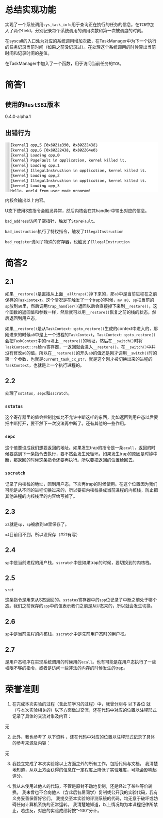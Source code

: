 # 总结实现功能

实现了一个系统调用`sys_task_info`用于查询正在执行的任务的信息。在`TCB`中加入了两个field，分别记录每个系统调用的调用次数和第一次被调度的时刻。

在syscall的入口处为对应的系统调用增加次数，在TaskManager中为下一个执行的任务记录当前时间（如果之前没记录过）。在处理这个系统调用的时候算出当前时间和记录时间的差值。

在TaskManager中加入了一个函数，用于访问当前任务的`TCB`。

# 简答1

## 使用的`RustSBI`版本
0.4.0-alpha.1

## 出错行为

![alt text](image.png)

内核会输出以上内容。

U态下使用S态指令会触发异常，然后内核会在其handler中输出对应的信息。

`bad_address`访问了空指针，触发了`StoreFault`。

`bad_instruction`执行了特权指令，触发了`IllegalInstruction`

`bad_register`访问了特殊的寄存器，也触发了`IllegalInstruction`

# 简答2

## 2.1

如果`__restore()`是直接从上面`__alltraps()`掉下来的，那`a0`中是当前进程在之前保存的`TaskContext`。这个情况是在触发了一个trap的时候，`mv a0, sp`把当前的`sp`放到`a0`里，然后调用`trap_handler()`返回以后会直接掉下来到`__restore()`，这个函数的返回值和参数一样，然后就可以用`__restore()`恢复之前的栈的状态，然后返回到用户态。

如果`__restore()`是从`TaskContext::goto_restore()`生成的context中进入的，那刚进来的时候`a0`中是上一个进程的`TaskContext`。`TaskContext::goto_restore()`会把`TaskContext`中的`ra`填上`__restore()`的地址，然后在`__switch()`时将`TaskContext::ra`给`ra`寄存器，一返回就会进入`__restore()`。在`__switch()`中并没有修改`a0`的值，所以在`__restore()`的开头`a0`的值还是刚才调用`__switch()`时的第一个参数，也就是`current_task_cx_ptr`，就是这个刚才被切换出来的进程的`TaskContext`，也就是上一个执行进程的。

## 2.2

处理了`sstatus`，`sepc`和`sscratch`。

### `sstatus`

这个寄存器里的值会控制比如允不允许中断这样的东西，比如返回到用户态以后要把中断打开，要不然下一次没法再中断了。还有其他的一些作用。

### `sepc`

这个值要设成我们想要返回的地址。如果发生trap的指令是一条`ecall`，返回的时候要跳到下一条指令去执行，要不然会发生死循环。如果发生trap的原因是时钟中断，那返回的时候这条指令还要再执行。所以要把返回的位置给回去。

### `sscratch`

记录了内核栈的地址，回到用户态，下次再trap的时候使用。在这个位置因为我们可能是从不同的进程切换过来的，所以要把内核栈换成当前进程的内核栈，防止把其他进程的内核栈里的内容给写掉了。

## 2.3

`x2`就是`sp`，`sp`被放到`a0`里保存了。

`x4`目前用不到，所以没保存（#21有写）

## 2.4

`sp`中是当前进程的用户栈，`sscratch`中是如果trap的时候，要切换到的内核栈。

## 2.5

`sret`

这条指令是用来从S态返回的。`sstatus`寄存器中的`spp`位记录了中断之前处于哪个态。我们之前保存的`spp`中的值表示我们之前是从U态来的，所以就会发生切换。

## 2.6

`sp`中是当前进程的内核栈，`sscratch`中是先前用户态时的用户栈。

## 2.7

是用户态程序在实现系统调用的时候用的`ecall`。也有可能是在用户态执行了一些权限不够的指令，或者是访问一些非法的内存的时候发生的trap。

# 荣誉准则

1. 在完成本次实验的过程（含此前学习的过程）中，我曾分别与 以下各位 就（与本次实验相关的）以下方面做过交流，还在代码中对应的位置以注释形式记录了具体的交流对象及内容：

无

2. 此外，我也参考了 以下资料 ，还在代码中对应的位置以注释形式记录了具体的参考来源及内容：

无

3. 我独立完成了本次实验除以上方面之外的所有工作，包括代码与文档。 我清楚地知道，从以上方面获得的信息在一定程度上降低了实验难度，可能会影响起评分。

4. 我从未使用过他人的代码，不管是原封不动地复制，还是经过了某些等价转换。 我未曾也不会向他人（含此后各届同学）复制或公开我的实验代码，我有义务妥善保管好它们。 我提交至本实验的评测系统的代码，均无意于破坏或妨碍任何计算机系统的正常运转。 我清楚地知道，以上情况均为本课程纪律所禁止，若违反，对应的实验成绩将按“-100”分计。
